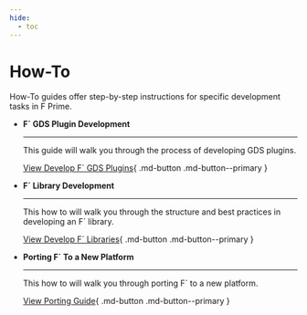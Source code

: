```yaml
---
hide:
  - toc
---
```


# How-To

How-To guides offer step-by-step instructions for specific development tasks in F Prime.


<div class="grid cards" markdown>

-   <span class="card-title">__F´ GDS Plugin Development__</span>

    ---

    This guide will walk you through the process of developing GDS plugins.

    [View Develop F´ GDS Plugins](develop-gds-plugins.md){ .md-button .md-button--primary }

-   <span class="card-title">__F´ Library Development__</span>

    ---

    This how to will walk you through the structure and best practices in developing an F´ library.

    [View Develop F´ Libraries](develop-fprime-libraries.md){ .md-button .md-button--primary }

-   <span class="card-title">__Porting F´ To a New Platform__</span>

    ---

    This how to will walk you through porting F´ to a new platform.

    [View Porting Guide](porting-guide.md){ .md-button .md-button--primary }

</div>